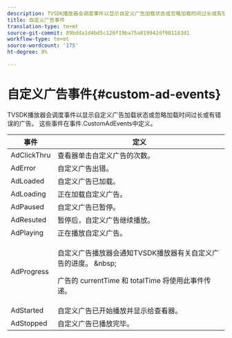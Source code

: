 ```yaml
---
description: TVSDK播放器会调度事件以显示自定义广告加载状态或忽略加载时间过长或有错误的广告。 这些事件在事件.CustomAdEvents中定义。
title: 自定义广告事件
translation-type: tm+mt
source-git-commit: 89bdda1d4bd5c126f19ba75a819942df901183d1
workflow-type: tm+mt
source-wordcount: '175'
ht-degree: 0%

---
```



# 自定义广告事件{#custom-ad-events}

TVSDK播放器会调度事件以显示自定义广告加载状态或忽略加载时间过长或有错误的广告。 这些事件在事件.CustomAdEvents中定义。

<table id="table_718700E0F0B042F882ED131F79E01D4E"> 
 <thead> 
  <tr> 
   <th colname="col1" class="entry"> 事件 </th> 
   <th colname="col2" class="entry"> 定义 </th> 
  </tr> 
 </thead>
 <tbody> 
  <tr> 
   <td colname="col1"> <span class="codeph"> AdClickThru  </span> </td> 
   <td colname="col2"> 查看器单击自定义广告的次数。 </td> 
  </tr> 
  <tr> 
   <td colname="col1"> <span class="codeph"> AdError  </span> </td> 
   <td colname="col2"> 自定义广告出错。 </td> 
  </tr> 
  <tr> 
   <td colname="col1"> <span class="codeph"> AdLoaded  </span> </td> 
   <td colname="col2"> 自定义广告已加载。  </td> 
  </tr> 
  <tr> 
   <td colname="col1"> <span class="codeph"> AdLoading  </span> </td> 
   <td colname="col2"> 正在加载自定义广告。 </td> 
  </tr> 
  <tr> 
   <td colname="col1"> <span class="codeph"> AdPaused  </span> </td> 
   <td colname="col2"> 自定义广告已暂停。 </td> 
  </tr> 
  <tr> 
   <td colname="col1"> <span class="codeph"> AdResuted  </span> </td> 
   <td colname="col2"> 暂停后，自定义广告继续播放。 </td> 
  </tr> 
  <tr> 
   <td colname="col1"> <span class="codeph"> AdPlaying  </span> </td> 
   <td colname="col2"> 正在播放自定义广告。 </td> 
  </tr> 
  <tr> 
   <td colname="col1"> <span class="codeph"> AdProgress  </span> </td> 
   <td colname="col2"> <p>自定义广告播放器会通知TVSDK播放器有关自定义广告的进度。 &amp;nbsp; </p> <p>广告的<span class="codeph"> currentTime </span>和<span class="codeph"> totalTime </span>将使用此事件传递。 </p> </td> 
  </tr> 
  <tr> 
   <td colname="col1"> AdStarted </td> 
   <td colname="col2"> 自定义广告已开始播放并显示给查看器。  </td> 
  </tr> 
  <tr> 
   <td colname="col1"> AdStopped </td> 
   <td colname="col2"> 自定义广告已播放完毕。 </td> 
  </tr> 
 </tbody> 
</table>

<!--<a id="section_027774C2A47C453BA9DED61C6F8567C3"></a>-->


